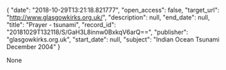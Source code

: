 {
  "date": "2018-10-29T13:21:18.821777", 
  "open_access": false, 
  "target_url": "http://www.glasgowkirks.org.uk/", 
  "description": null, 
  "end_date": null, 
  "title": "Prayer - tsunami", 
  "record_id": "20181029T132118/S/GaH3L8innw0BxkqV6arQ==", 
  "publisher": "glasgowkirks.org.uk", 
  "start_date": null, 
  "subject": "Indian Ocean Tsunami December 2004"
}

None